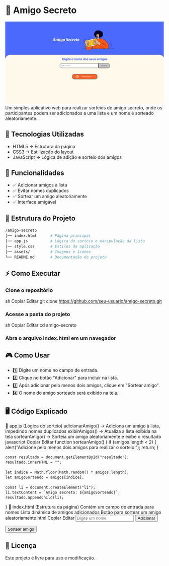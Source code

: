 
# 🎁 Amigo Secreto
![Tela Inicial](assets/image.png)
Um simples aplicativo web para realizar sorteios de amigo secreto, onde os participantes podem ser adicionados a uma lista e um nome é sorteado aleatoriamente.

## 🚀 Tecnologias Utilizadas
- HTML5 → Estrutura da página
- CSS3 → Estilização do layout
- JavaScript → Lógica de adição e sorteio dos amigos

## 📌 Funcionalidades
* ✅ Adicionar amigos à lista
* ✅ Evitar nomes duplicados
* ✅ Sortear um amigo aleatoriamente
* ✅ Interface amigável

## 📂 Estrutura do Projeto
```bash
/amigo-secreto
│── index.html      # Página principal
│── app.js          # Lógica do sorteio e manipulação da lista
│── style.css       # Estilos da aplicação
│── assets/         # Imagens e ícones
└── README.md       # Documentação do projeto
```

## ⚡ Como Executar
### Clone o repositório
sh
Copiar
Editar
git clone https://github.com/seu-usuario/amigo-secreto.git
### Acesse a pasta do projeto
sh
Copiar
Editar
cd amigo-secreto
### Abra o arquivo index.html em um navegador


## 🎮 Como Usar
* 1️⃣ Digite um nome no campo de entrada.
* 2️⃣ Clique no botão "Adicionar" para incluir na lista.
* 3️⃣ Após adicionar pelo menos dois amigos, clique em "Sortear amigo".
* 4️⃣ O nome do amigo sorteado será exibido na tela.

## 🖥️ Código Explicado
📌 app.js (Lógica do sorteio)
adicionarAmigo() → Adiciona um amigo à lista, impedindo nomes duplicados
exibirAmigos() → Atualiza a lista exibida na tela
sortearAmigo() → Sorteia um amigo aleatoriamente e exibe o resultado
javascript
Copiar
Editar
function sortearAmigo() {
    if (amigos.length < 2) {
        alert("Adicione pelo menos dois amigos para realizar o sorteio.");
        return;
    }

    const resultado = document.getElementById("resultado");
    resultado.innerHTML = "";
    
    let indice = Math.floor(Math.random() * amigos.length);
    let amigoSorteado = amigos[indice];

    const li = document.createElement("li");
    li.textContent = `Amigo secreto: ${amigoSorteado}`;
    resultado.appendChild(li);
}
📌 index.html (Estrutura da página)
Contém um campo de entrada para nomes
Lista dinâmica de amigos adicionados
Botão para sortear um amigo aleatoriamente
html
Copiar
Editar
<input type="text" id="amigo" class="input-name" placeholder="Digite um nome">
<button class="button-add" onclick="adicionarAmigo()">Adicionar</button>
<ul id="listaAmigos"></ul>
<button onclick="sortearAmigo()">Sortear amigo</button>
<ul id="resultado"></ul>

## 📜 Licença
Este projeto é livre para uso e modificação.



